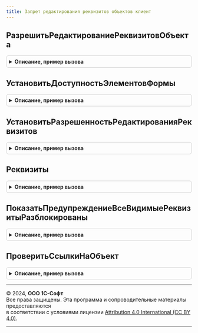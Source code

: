 ```yaml
---
title: Запрет редактирования реквизитов объектов клиент
---
```



## РазрешитьРедактированиеРеквизитовОбъекта
<details style="margin: 1em 0; padding: 0.5em; border: 1px solid #ccc; border-radius: 6px;">

<summary style="font-weight: bold; cursor: pointer;">Описание, пример вызова</summary>

```bsl

// Разрешает редактирование заблокированных элементов формы, связанных с заданными реквизитами.
//
// Если в объекте используется прикладная форма РазблокированиеРеквизитов, она будет открыта
// с параметрами Ссылка и ЗаблокированныеРеквизиты, а в описании оповещения закрытия формы
// должно быть возвращено Истина (все реквизиты разблокированы) или Массив имен реквизитов.
// При возврате Неопределено считается, что разблокировка не выполнялась.
//
// Параметры:
//  Форма - ФормаКлиентскогоПриложения
//        - РасширениеУправляемойФормыДляОбъектов - форма, в которой требуется разрешить
//          редактирование элементов формы, заданных реквизитов, где:
//    * Объект - ДанныеФормыСтруктура:
//        ** Ссылка - СправочникСсылка, ДокументСсылка
//
//  ОбработкаПродолжения - ОписаниеОповещения - оповещение, которое вызывается после выполнения процедуры.
//                         В обработку оповещения передается параметр типа Булево:
//                           Истина - ссылок не обнаружено или пользователь решил разрешить редактирование,
//                           Ложь   - видимых заблокированных реквизитов нет или
//                                    ссылки обнаружены и пользователь отказался от продолжения.
//
//  ТолькоВидимые - Булево - чтобы получить и разблокировать все реквизиты объекта, нужно указать Ложь.
//
Процедура РазрешитьРедактированиеРеквизитовОбъекта(Знач Форма, ОбработкаПродолжения = Неопределено, Экспорт
```

Пример вызова
```bsl
ЗапретРедактированияРеквизитовОбъектовКлиент.РазрешитьРедактированиеРеквизитовОбъекта(Форма, ОбработкаПродолжения, );
```
</details>

## УстановитьДоступностьЭлементовФормы
<details style="margin: 1em 0; padding: 0.5em; border: 1px solid #ccc; border-radius: 6px;">

<summary style="font-weight: bold; cursor: pointer;">Описание, пример вызова</summary>

```bsl

// Устанавливает доступность элементов формы, связанных с заданными реквизитами,
// для которых установлено разрешение изменения. Если передать массив реквизитов,
// тогда сначала будет дополнен состав реквизитов, разрешенных для изменения.
// Если разблокировка элементов формы, связанных с заданными реквизитами,
// снята для всех реквизитов, тогда кнопка разрешения редактирования блокируется.
//
// Параметры:
//  Форма        - ФормаКлиентскогоПриложения - форма, в которой требуется разрешить
//                 редактирование элементов формы, заданных реквизитов.
//
//  Реквизиты    - Массив из Строка - имена реквизитов, для которых нужно установить разрешенность изменения.
//                    Указывается, когда функция РазрешитьРедактированиеРеквизитовОбъекта не используется.
//               - Неопределено - состав реквизитов, доступных для редактирования, не изменяется,
//                 а для элементов формы, связанных с реквизитами, изменение которых разрешено,
//                 устанавливается доступность.
//
Процедура УстановитьДоступностьЭлементовФормы(Знач Форма, Знач Реквизиты = Неопределено) Экспорт
```

Пример вызова
```bsl
ЗапретРедактированияРеквизитовОбъектовКлиент.УстановитьДоступностьЭлементовФормы(Форма, Реквизиты);
```
</details>

## УстановитьРазрешенностьРедактированияРеквизитов
<details style="margin: 1em 0; padding: 0.5em; border: 1px solid #ccc; border-radius: 6px;">

<summary style="font-weight: bold; cursor: pointer;">Описание, пример вызова</summary>

```bsl

// Устанавливает разрешенность редактирования для тех реквизитов, описание которых подготовлено в форме.
// Используется, когда доступность элементов формы изменяется самостоятельно, без
// использования функции УстановитьДоступностьЭлементовФормы.
//
// Параметры:
//  Форма        - ФормаКлиентскогоПриложения - форма, в которой требуется разрешить редактирование реквизитов объекта, где:
//    * Элементы - ВсеЭлементыФормы:
//        ** РазрешитьРедактированиеРеквизитовОбъекта - КнопкаФормы
//  Реквизиты    - Массив из Строка - имена реквизитов, которые нужно пометить как разрешенные для изменения.
//  РедактированиеРазрешено - Булево - значение разрешенности редактирования реквизитов, которое нужно установить.
//                            Значение не будет установлено в Истина, если нет права редактирования реквизита.
//                          - Неопределено - не изменять разрешенность редактирования реквизитов.
//  ПравоРедактирования - Булево - позволяет переопределить или доопределить возможность разблокировки
//                        реквизитов, которая вычисляется автоматически с помощью метода ПравоДоступа.
//                      - Неопределено - не изменять свойство ПравоРедактирования.
//
Процедура УстановитьРазрешенностьРедактированияРеквизитов(Знач Форма, Знач Реквизиты, Экспорт
```

Пример вызова
```bsl
ЗапретРедактированияРеквизитовОбъектовКлиент.УстановитьРазрешенностьРедактированияРеквизитов(Форма, Реквизиты, );
```
</details>

## Реквизиты
<details style="margin: 1em 0; padding: 0.5em; border: 1px solid #ccc; border-radius: 6px;">

<summary style="font-weight: bold; cursor: pointer;">Описание, пример вызова</summary>

```bsl

// Возвращает массив имен реквизитов, заданных в свойстве формы ПараметрыЗапретаРедактированияРеквизитов
// на основе имен реквизитов, указанных в модуле менеджера объекта, исключая реквизиты,
// у которых ПравоРедактирования = Ложь.
//
// Параметры:
//  Форма         - ФормаКлиентскогоПриложения - форма объекта с обязательным стандартным реквизитом "Объект".
//  ТолькоЗаблокированные - Булево - для вспомогательных целей можно задать Ложь, чтобы
//                  получить список всех видимых реквизитов, которые могут разблокироваться.
//  ТолькоВидимые - Булево - чтобы получить и разблокировать все реквизиты объекта, нужно указать Ложь.
//
// Возвращаемое значение:
//  Массив из Строка - имена реквизитов.
//
Функция Реквизиты(Знач Форма, Знач ТолькоЗаблокированные = Истина, ТолькоВидимые = Истина) Экспорт
```

Пример вызова
```bsl
Результат = ЗапретРедактированияРеквизитовОбъектовКлиент.Реквизиты(Форма, ТолькоЗаблокированные, ТолькоВидимые);
```
</details>

## ПоказатьПредупреждениеВсеВидимыеРеквизитыРазблокированы
<details style="margin: 1em 0; padding: 0.5em; border: 1px solid #ccc; border-radius: 6px;">

<summary style="font-weight: bold; cursor: pointer;">Описание, пример вызова</summary>

```bsl

// Выводит предупреждение о том, что все видимые реквизиты разблокированы.
// Необходимость в предупреждении возникает, когда команда разблокировки
// остается включенной из-за наличия невидимых неразблокированных реквизитов.
//
// Параметры:
//  ОбработкаПродолжения - Неопределено - никаких действий после выполнения процедуры.
//                       - ОписаниеОповещения - оповещение, которое вызывается после выполнения процедуры.
//
Процедура ПоказатьПредупреждениеВсеВидимыеРеквизитыРазблокированы(ОбработкаПродолжения = Неопределено) Экспорт
```

Пример вызова
```bsl
ЗапретРедактированияРеквизитовОбъектовКлиент.ПоказатьПредупреждениеВсеВидимыеРеквизитыРазблокированы(ОбработкаПродолжения);
```
</details>

## ПроверитьСсылкиНаОбъект
<details style="margin: 1em 0; padding: 0.5em; border: 1px solid #ccc; border-radius: 6px;">

<summary style="font-weight: bold; cursor: pointer;">Описание, пример вызова</summary>

```bsl

// Устарела. Вместо этого вызова теперь проверка в общей форме РазблокированиеРеквизитов
// с длительной операцией. В собственной форме РазблокированиеРеквизитов следует
// самостоятельно реализовать проверку использования объектов с длительной операцией.
//
// Спрашивает у пользователя подтверждение на включение редактирования реквизитов
// и проверяет, есть ли ссылки на объект в информационной базе.
//
// Параметры:
//  ОбработкаПродолжения - ОписаниеОповещения - оповещение, которое вызывается после проверки.
//                         В обработку оповещения передается параметр типа Булево:
//                           Истина - ссылок не обнаружено или пользователь решил разрешить редактирование,
//                           Ложь   - видимых заблокированных реквизитов нет или
//                                    ссылки обнаружены и пользователь отказался от продолжения.
//  МассивСсылок         - Массив - значения:
//                           * Ссылка - искомые ссылки в различных объектах.
//  СинонимыРеквизитов   - Массив - значения:
//                           * Строка - синонимы реквизитов, которые показываются пользователю.
//
Процедура ПроверитьСсылкиНаОбъект(Знач ОбработкаПродолжения, Знач МассивСсылок, Знач СинонимыРеквизитов) Экспорт
```

Пример вызова
```bsl
ЗапретРедактированияРеквизитовОбъектовКлиент.ПроверитьСсылкиНаОбъект(ОбработкаПродолжения, МассивСсылок, СинонимыРеквизитов) 
```
</details>

---

© 2024, **ООО 1С-Софт**  
Все права защищены. Эта программа и сопроводительные материалы предоставляются  
в соответствии с условиями лицензии [Attribution 4.0 International (CC BY 4.0)](https://creativecommons.org/licenses/by/4.0/legalcode).

---
